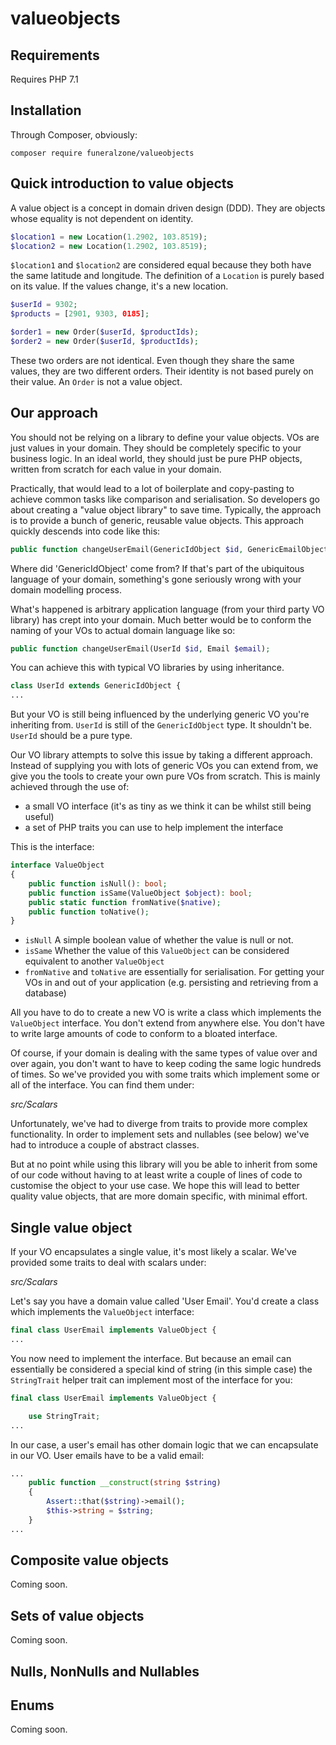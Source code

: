 # valueobjects #

## Requirements ##

Requires PHP 7.1

## Installation ##

Through Composer, obviously:

```
composer require funeralzone/valueobjects
```

## Quick introduction to value objects ##

A value object is a concept in domain driven design (DDD). They are objects whose equality is not dependent on identity.

```php
$location1 = new Location(1.2902, 103.8519);
$location2 = new Location(1.2902, 103.8519);
```

`$location1` and `$location2` are considered equal because they both have the same latitude and longitude. The definition of a `Location` is purely based on its value. If the values change, it's a new location.

```php
$userId = 9302;
$products = [2901, 9303, 0185];

$order1 = new Order($userId, $productIds);
$order2 = new Order($userId, $productIds);
```

These two orders are not identical. Even though they share the same values, they are two different orders. Their identity is not based purely on their value. An `Order` is not a value object.

## Our approach ##

You should not be relying on a library to define your value objects. VOs are just values in your domain. They should be completely specific to your business logic. In an ideal world, they should just be pure PHP objects, written from scratch for each value in your domain.

Practically, that would lead to a lot of boilerplate and copy-pasting to achieve common tasks like comparison and serialisation. So developers go about creating a "value object library" to save time. Typically, the approach is to provide a bunch of generic, reusable value objects. This approach quickly descends into code like this:

```php
public function changeUserEmail(GenericIdObject $id, GenericEmailObject $email);
```

Where did 'GenericIdObject' come from? If that's part of the ubiquitous language of your domain, something's gone seriously wrong with your domain modelling process.

What's happened is arbitrary application language (from your third party VO library) has crept into your domain. Much better would be to conform the naming of your VOs to actual domain language like so:

```php
public function changeUserEmail(UserId $id, Email $email);
```

You can achieve this with typical VO libraries by using inheritance.

```php
class UserId extends GenericIdObject {
...
```

But your VO is still being influenced by the underlying generic VO you're inheriting from. `UserId` is still of the `GenericIdObject` type. It shouldn't be. `UserId` should be a pure type.

Our VO library attempts to solve this issue by taking a different approach. Instead of supplying you with lots of generic VOs you can extend from, we give you the tools to create your own pure VOs from scratch. This is mainly achieved through the use of:

* a small VO interface (it's as tiny as we think it can be whilst still being useful)
* a set of PHP traits you can use to help implement the interface

This is the interface:

```php
interface ValueObject
{
    public function isNull(): bool;
    public function isSame(ValueObject $object): bool;
    public static function fromNative($native);
    public function toNative();
}
```

* `isNull` A simple boolean value of whether the value is null or not.
* `isSame` Whether the value of this `ValueObject` can be considered equivalent to another `ValueObject`
* `fromNative` and `toNative` are essentially for serialisation. For getting your VOs in and out of your application (e.g. persisting and retrieving from a database)

All you have to do to create a new VO is write a class which implements the `ValueObject` interface. You don't extend from anywhere else. You don't have to write large amounts of code to conform to a bloated interface.

Of course, if your domain is dealing with the same types of value over and over again, you don't want to have to keep coding the same logic hundreds of times. So we've provided you with some traits which implement some or all of the interface. You can find them under:

*src/Scalars*

Unfortunately, we've had to diverge from traits to provide more complex functionality. In order to implement sets and nullables (see below) we've had to introduce a couple of abstract classes.

But at no point while using this library will you be able to inherit from some of our code without having to at least write a couple of lines of code to customise the object to your use case. We hope this will lead to better quality value objects, that are more domain specific, with minimal effort.

## Single value object ##

If your VO encapsulates a single value, it's most likely a scalar. We've provided some traits to deal with scalars under:

*src/Scalars*

Let's say you have a domain value called 'User Email'. You'd create a class which implements the `ValueObject` interface:

```php
final class UserEmail implements ValueObject {
...
```

You now need to implement the interface. But because an email can essentially be considered a special kind of string (in this simple case) the `StringTrait` helper trait can implement most of the interface for you:

```php
final class UserEmail implements ValueObject {

    use StringTrait;
...
```

In our case, a user's email has other domain logic that we can encapsulate in our VO. User emails have to be a valid email:

```php
...
    public function __construct(string $string)
    {
        Assert::that($string)->email();
        $this->string = $string;
    }
...
```

## Composite value objects ##

Coming soon.

## Sets of value objects ##

Coming soon.

## Nulls, NonNulls and Nullables ##

## Enums ##

Coming soon.